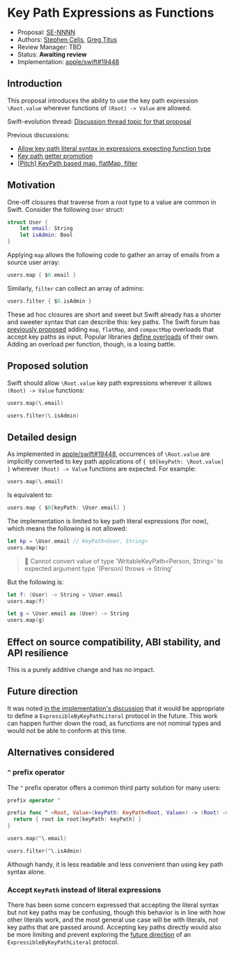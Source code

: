 # Key Path Expressions as Functions

* Proposal: [SE-NNNN](NNNN-filename.md)
* Authors: [Stephen Celis](https://github.com/stephencelis), [Greg Titus](https://github.com/gregomni)
* Review Manager: TBD
* Status: **Awaiting review**
* Implementation: [apple/swift#19448](https://github.com/apple/swift/pull/19448)

<!--
*During the review process, add the following fields as needed:*

* Decision Notes: [Rationale](https://forums.swift.org/), [Additional Commentary](https://forums.swift.org/)
* Bugs: [SR-NNNN](https://bugs.swift.org/browse/SR-NNNN), [SR-MMMM](https://bugs.swift.org/browse/SR-MMMM)
* Previous Revision: [1](https://github.com/apple/swift-evolution/blob/...commit-ID.../proposals/NNNN-filename.md)
* Previous Proposal: [SE-XXXX](XXXX-filename.md)
-->

## Introduction

This proposal introduces the ability to use the key path expression `\Root.value` wherever functions of `(Root) -> Value` are allowed.

Swift-evolution thread: [Discussion thread topic for that proposal](https://forums.swift.org/)

Previous discussions:

- [Allow key path literal syntax in expressions expecting function type](https://forums.swift.org/t/allow-key-path-literal-syntax-in-expressions-expecting-function-type/16453)
- [Key path getter promotion](https://forums.swift.org/t/key-path-getter-promotion/11185)
- [[Pitch] KeyPath based map, flatMap, filter](https://forums.swift.org/t/pitch-keypath-based-map-flatmap-filter/6266)

## Motivation

One-off closures that traverse from a root type to a value are common in Swift. Consider the following `User` struct:

```swift
struct User {
    let email: String
    let isAdmin: Bool
}
```

Applying `map` allows the following code to gather an array of emails from a source user array:

```swift
users.map { $0.email }
```

Similarly, `filter` can collect an array of admins:

```swift
users.filter { $0.isAdmin }
```

These ad hoc closures are short and sweet but Swift already has a shorter and sweeter syntax that can describe this: key paths. The Swift forum has [previously proposed](https://forums.swift.org/t/pitch-support-for-map-and-flatmap-with-smart-key-paths/6073) adding `map`, `flatMap`, and `compactMap` overloads that accept key paths as input. Popular libraries [define overloads](https://github.com/ReactiveCocoa/ReactiveSwift/search?utf8=✓&q=KeyPath&type=) of their own. Adding an overload per function, though, is a losing battle.

## Proposed solution

Swift should allow `\Root.value` key path expressions wherever it allows `(Root) -> Value` functions:

```swift
users.map(\.email)

users.filter(\.isAdmin)
```

## Detailed design

As implemented in [apple/swift#19448](https://github.com/apple/swift/pull/19448), occurrences of `\Root.value` are implicitly converted to key path applications of `{ $0[keyPath: \Root.value] }` wherever `(Root) -> Value` functions are expected. For example:

``` swift
users.map(\.email)
```

Is equivalent to:

``` swift
users.map { $0[keyPath: \User.email] }
```

The implementation is limited to key path literal expressions (for now), which means the following is not allowed:

``` swift
let kp = \User.email // KeyPath<User, String>
users.map(kp)
```

> 🛑 Cannot convert value of type 'WritableKeyPath<Person, String>' to expected argument type '(Person) throws -> String'

But the following is:

``` swift
let f: (User) -> String = \User.email
users.map(f)

let g = \User.email as (User) -> String
users.map(g)
```

## Effect on source compatibility, ABI stability, and API resilience

This is a purely additive change and has no impact.

## Future direction

It was noted [in the implementation's discussion](https://github.com/apple/swift/pull/19448) that it would be appropriate to define a `ExpressibleByKeyPathLiteral` protocol in the future. This work can happen further down the road, as functions are not nominal types and would not be able to conform at this time.

## Alternatives considered

### `^` prefix operator

The `^` prefix operator offers a common third party solution for many users:

```Swift
prefix operator ^

prefix func ^ <Root, Value>(keyPath: KeyPath<Root, Value>) -> (Root) -> Value {
  return { root in root[keyPath: keyPath] }
}

users.map(^\.email)

users.filter(^\.isAdmin)
```

Although handy, it is less readable and less convenient than using key path syntax alone.

### Accept `KeyPath` instead of literal expressions

There has been some concern expressed that accepting the literal syntax but not key paths may be confusing, though this behavior is in line with how other literals work, and the most general use case will be with literals, not key paths that are passed around. Accepting key paths directly would also be more limiting and prevent exploring the [future direction](#future-direction) of an `ExpressibleByKeyPathLiteral` protocol.

